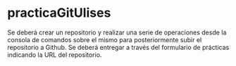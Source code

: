 # practicaGitUlises
Se deberá crear un repositorio y realizar una serie de operaciones desde la consola de comandos sobre el mismo para posteriormente subir el repositorio a Github. Se deberá entregar a través del formulario de prácticas indicando la URL del repositorio.
